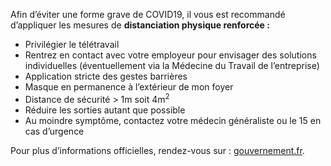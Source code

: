 Afin d’éviter une forme grave de COVID19, il vous est recommandé
d’appliquer les mesures de **distanciation physique renforcée :**

* Privilégier le télétravail
* Rentrez en contact avec votre employeur pour envisager des solutions individuelles (éventuellement via la Médecine du Travail de l’entreprise)
* Application stricte des gestes barrières
* Masque en permanence à l’extérieur de mon foyer
* Distance de sécurité > 1m soit 4m<sup>2</sup>
* Réduire les sorties autant que possible
* Au moindre symptôme, contactez votre médecin généraliste ou le 15 en cas d’urgence

Pour plus d’informations officielles, rendez-vous sur :
[gouvernement.fr](https://www.gouvernement.fr/info-coronavirus/strategie-de-deconfinement).

